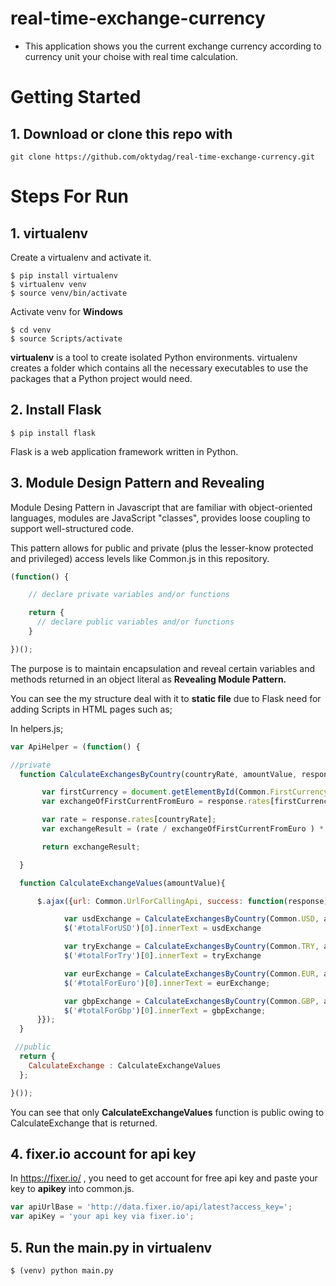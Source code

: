 # real-time-exchange-currency

- This application shows you the current exchange currency according to currency unit your choise with real time calculation.

 # Getting Started

## 1. Download or clone this repo with

```
git clone https://github.com/oktydag/real-time-exchange-currency.git

```


# Steps For Run
## 1.  virtualenv

Create a virtualenv and activate it.

```
$ pip install virtualenv
$ virtualenv venv
$ source venv/bin/activate
```

Activate venv for **Windows**

```
$ cd venv
$ source Scripts/activate
```

**virtualenv** is a tool to create isolated Python environments. virtualenv creates a folder which contains all the necessary executables to use the packages that a Python project would need.

## 2.  Install Flask

```
$ pip install flask
```

Flask is a web application framework written in Python. 


## 3. Module Design Pattern and Revealing 

Module Desing Pattern in Javascript that are familiar with object-oriented languages, modules are JavaScript "classes",  provides loose coupling to support well-structured code.

This pattern allows for public and private (plus the lesser-know protected and privileged) access levels like Common.js in this repository.

```javascript
(function() {

    // declare private variables and/or functions

    return {
      // declare public variables and/or functions
    }

})();

```
The purpose is to maintain encapsulation and reveal certain variables and methods returned in an object literal as **Revealing Module Pattern.**

You can see the my structure deal with it to **static file** due to Flask need for adding Scripts in HTML pages such as;

In helpers.js;

```javascript
var ApiHelper = (function() {

//private
  function CalculateExchangesByCountry(countryRate, amountValue, response){

       var firstCurrency = document.getElementById(Common.FirstCurrency).value;
       var exchangeOfFirstCurrentFromEuro = response.rates[firstCurrency];

       var rate = response.rates[countryRate];
       var exchangeResult = (rate / exchangeOfFirstCurrentFromEuro ) * amountValue;

       return exchangeResult;

  }

  function CalculateExchangeValues(amountValue){

      $.ajax({url: Common.UrlForCallingApi, success: function(response){

            var usdExchange = CalculateExchangesByCountry(Common.USD, amountValue,  response);
            $('#totalForUSD')[0].innerText = usdExchange

            var tryExchange = CalculateExchangesByCountry(Common.TRY, amountValue,  response);
            $('#totalForTry')[0].innerText = tryExchange

            var eurExchange = CalculateExchangesByCountry(Common.EUR, amountValue,  response);
            $('#totalForEuro')[0].innerText = eurExchange;

            var gbpExchange = CalculateExchangesByCountry(Common.GBP, amountValue,  response);
            $('#totalForGbp')[0].innerText = gbpExchange;
      }});
  }

 //public
  return {
    CalculateExchange : CalculateExchangeValues
  };

}());


```
You can see that only **CalculateExchangeValues** function is public owing to CalculateExchange that is returned.



## 4. fixer.io account for api key

In https://fixer.io/ , you need to get account for free api key and paste your key to **apikey** into common.js.

```JavaScript
var apiUrlBase = 'http://data.fixer.io/api/latest?access_key=';
var apiKey = 'your api key via fixer.io';
```

## 5. Run the main.py in virtualenv

```
$ (venv) python main.py
```
